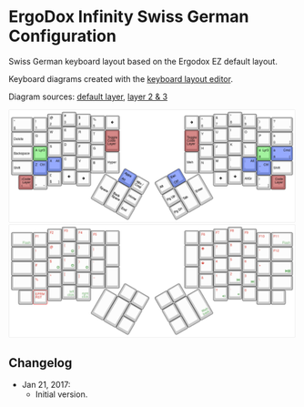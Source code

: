 # ErgoDox Infinity Swiss German Configuration

Swiss German keyboard layout based on the Ergodox EZ default layout.

Keyboard diagrams created with the [keyboard layout editor](http://www.keyboard-layout-editor.com).

Diagram sources: [default layer](keyboard-layout.json), [layer 2 & 3](keyboard-layout_2_3.json)

![Layout Layer 0](keyboard-layout.png)
![Layout Layer 1&2](keyboard-layout_1_2.png)

## Changelog
* Jan 21, 2017:
  * Initial version.
